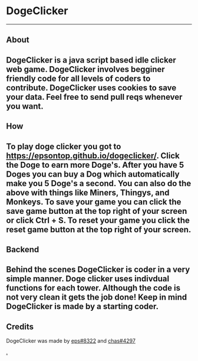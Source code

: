 # DogeClicker
---------------------
About
---------------------
DogeClicker is a java script based idle clicker web game.
DogeClicker involves begginer friendly code for all levels of coders to contribute.
DogeClicker uses cookies to save your data.
Feel free to send pull reqs whenever you want.
---------------------
How
---------------------
To play doge clicker you got to https://epsontop.github.io/dogeclicker/.
Click the Doge to earn more Doge's.
After you have 5 Doges you can buy a Dog which automatically make you 5 Doge's a second.
You can also do the above with things like Miners, Thingys, and Monkeys.
To save your game you can click the save game button at the top right of your screen or click Ctrl + S.
To reset your game you click the reset game button at the top right of your screen.
---------------------
Backend
---------------------
Behind the scenes DogeClicker is coder in a very simple manner.
Doge clicker uses indivdual functions for each tower.
Although the code is not very clean it gets the job done!
Keep in mind DogeClicker is made by a starting coder.
---------------------
Credits
---------------------
DogeClicker was made by [eps#8322]() and [chas#4297](https://github.com/chasontop)




[.](https://github.com/chasontop/dcc)

